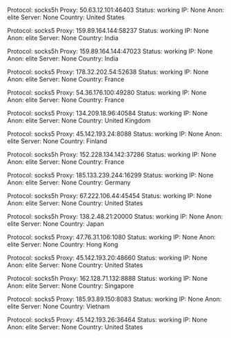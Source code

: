 Protocol: socks5h
Proxy: 50.63.12.101:46403
Status: working
IP: None
Anon: elite
Server: None
Country: United States

Protocol: socks5
Proxy: 159.89.164.144:58237
Status: working
IP: None
Anon: elite
Server: None
Country: India

Protocol: socks5h
Proxy: 159.89.164.144:47023
Status: working
IP: None
Anon: elite
Server: None
Country: India

Protocol: socks5
Proxy: 178.32.202.54:52638
Status: working
IP: None
Anon: elite
Server: None
Country: France

Protocol: socks5
Proxy: 54.36.176.100:49280
Status: working
IP: None
Anon: elite
Server: None
Country: France

Protocol: socks5
Proxy: 134.209.18.96:40584
Status: working
IP: None
Anon: elite
Server: None
Country: United Kingdom

Protocol: socks5
Proxy: 45.142.193.24:8088
Status: working
IP: None
Anon: elite
Server: None
Country: Finland

Protocol: socks5h
Proxy: 152.228.134.142:37286
Status: working
IP: None
Anon: elite
Server: None
Country: France

Protocol: socks5
Proxy: 185.133.239.244:16299
Status: working
IP: None
Anon: elite
Server: None
Country: Germany

Protocol: socks5h
Proxy: 67.222.106.44:45454
Status: working
IP: None
Anon: elite
Server: None
Country: United States

Protocol: socks5h
Proxy: 138.2.48.21:20000
Status: working
IP: None
Anon: elite
Server: None
Country: Japan

Protocol: socks5
Proxy: 47.76.31.106:1080
Status: working
IP: None
Anon: elite
Server: None
Country: Hong Kong

Protocol: socks5
Proxy: 45.142.193.20:48660
Status: working
IP: None
Anon: elite
Server: None
Country: United States

Protocol: socks5h
Proxy: 162.128.71.132:8888
Status: working
IP: None
Anon: elite
Server: None
Country: Singapore

Protocol: socks5
Proxy: 185.93.89.150:8083
Status: working
IP: None
Anon: elite
Server: None
Country: Vietnam

Protocol: socks5
Proxy: 45.142.193.26:36464
Status: working
IP: None
Anon: elite
Server: None
Country: United States


